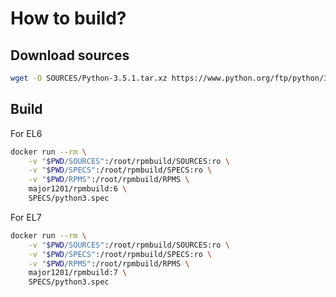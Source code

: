 # How to build?

## Download sources

```bash
wget -O SOURCES/Python-3.5.1.tar.xz https://www.python.org/ftp/python/3.5.1/Python-3.5.1.tar.xz
```

## Build

For EL6

```bash
docker run --rm \
    -v "$PWD/SOURCES":/root/rpmbuild/SOURCES:ro \
    -v "$PWD/SPECS":/root/rpmbuild/SPECS:ro \
    -v "$PWD/RPMS":/root/rpmbuild/RPMS \
    major1201/rpmbuild:6 \
    SPECS/python3.spec
```

For EL7

```bash
docker run --rm \
    -v "$PWD/SOURCES":/root/rpmbuild/SOURCES:ro \
    -v "$PWD/SPECS":/root/rpmbuild/SPECS:ro \
    -v "$PWD/RPMS":/root/rpmbuild/RPMS \
    major1201/rpmbuild:7 \
    SPECS/python3.spec
```
